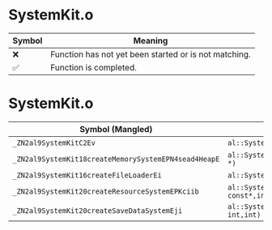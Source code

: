 # SystemKit.o
| Symbol | Meaning 
| ------------- | ------------- 
| :x: | Function has not yet been started or is not matching. 
| :white_check_mark: | Function is completed. 


# SystemKit.o
| Symbol (Mangled) | Symbol (Demangled) | Decompiled? |
| ------------- |  ------------- | ------------- |
| `_ZN2al9SystemKitC2Ev` | `al::SystemKit::SystemKit(void)` | :white_check_mark: |
| `_ZN2al9SystemKit18createMemorySystemEPN4sead4HeapE` | `al::SystemKit::createMemorySystem(sead::Heap *)` | :white_check_mark: |
| `_ZN2al9SystemKit16createFileLoaderEi` | `al::SystemKit::createFileLoader(int)` | :white_check_mark: |
| `_ZN2al9SystemKit20createResourceSystemEPKciib` | `al::SystemKit::createResourceSystem(char const*,int,int,bool)` | :white_check_mark: |
| `_ZN2al9SystemKit20createSaveDataSystemEji` | `al::SystemKit::createSaveDataSystem(unsigned int,int)` | :white_check_mark: |
